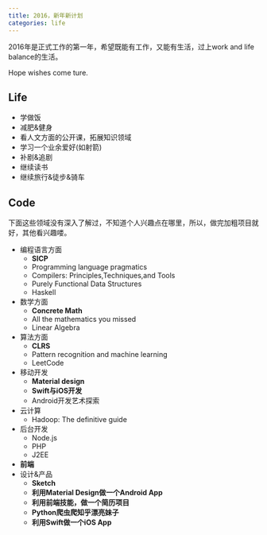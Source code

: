 ```yaml
---
title: 2016，新年新计划
categories: life
---
```

2016年是正式工作的第一年，希望既能有工作，又能有生活，过上work and life balance的生活。

Hope wishes come ture.

## Life
* 学做饭
* 减肥&健身
* 看人文方面的公开课，拓展知识领域
* 学习一个业余爱好(如射箭)
* 补剧&追剧
* 继续读书
* 继续旅行&徒步&骑车

## Code
下面这些领域没有深入了解过，不知道个人兴趣点在哪里，所以，做完加粗项目就好，其他看兴趣喽。

* 编程语言方面
	* **SICP**
	* Programming language pragmatics
	* Compilers: Principles,Techniques,and Tools
	* Purely Functional Data Structures
	* Haskell
* 数学方面
	* **Concrete Math**
	* All the mathematics you missed
	* Linear Algebra
* 算法方面
	* **CLRS**
	* Pattern recognition and machine learning
	* LeetCode
* 移动开发
	* **Material design**
	* **Swift与iOS开发**
	* Android开发艺术探索
* 云计算
	* Hadoop: The definitive guide
* 后台开发
	* Node.js
	* PHP
	* J2EE
* **前端**
* 设计&产品
	* **Sketch**
	* **利用Material Design做一个Android App**
	* **利用前端技能，做一个简历项目**
	* **Python爬虫爬知乎漂亮妹子**
	* **利用Swift做一个iOS App**
